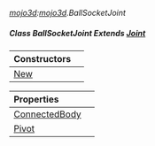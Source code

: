 _[mojo3d](../../modules/mojo3d/mojo3d-module.md):[mojo3d](../../modules/mojo3d/mojo3d-module.md).BallSocketJoint_
##### Class BallSocketJoint Extends [Joint](../../modules/mojo3d/mojo3d-joint.md)

| Constructors | |
|:---|:---|
| [New](mojo3d-ballsocketjoint-new.md) |  |

| Properties | |
|:---|:---|
| [ConnectedBody](mojo3d-ballsocketjoint-connectedbody.md) |  |
| [Pivot](mojo3d-ballsocketjoint-pivot.md) |  |

